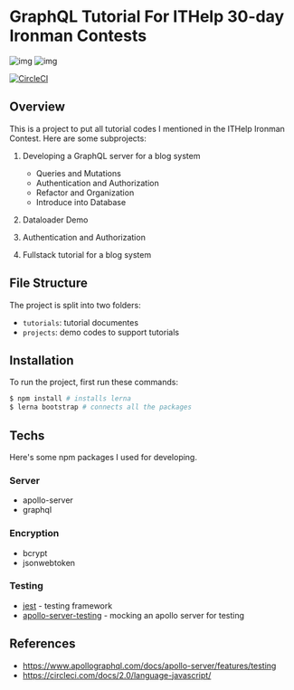 # GraphQL Tutorial For ITHelp 30-day Ironman Contests

![img](https://ithelp.ithome.com.tw/images/ironman/10th/iron-logo-10th.png)
![img](https://ithelp.ithome.com.tw/upload/images/20181016/20111997WWqgh86nkr.png)

[![CircleCI](https://circleci.com/gh/FongX777/graphql-it30-tutorial.svg?style=svg)](https://circleci.com/gh/FongX777/graphql-it30-tutorial)

## Overview

This is a project to put all tutorial codes I mentioned in the ITHelp Ironman Contest. Here are some subprojects:

1. Developing a GraphQL server for a blog system

   - Queries and Mutations
   - Authentication and Authorization
   - Refactor and Organization
   - Introduce into Database

2. Dataloader Demo

3. Authentication and Authorization

4. Fullstack tutorial for a blog system

## File Structure

The project is split into two folders:

- `tutorials`: tutorial documentes
- `projects`: demo codes to support tutorials

## Installation

To run the project, first run these commands:

```bash
$ npm install # installs lerna
$ lerna bootstrap # connects all the packages
```

## Techs

Here's some npm packages I used for developing.

### Server

- apollo-server
- graphql

### Encryption

- bcrypt
- jsonwebtoken

### Testing

- [jest](https://jestjs.io/) - testing framework
- [apollo-server-testing](https://www.apollographql.com/docs/apollo-server/features/testing) - mocking an apollo server for testing

## References

- https://www.apollographql.com/docs/apollo-server/features/testing
- https://circleci.com/docs/2.0/language-javascript/
